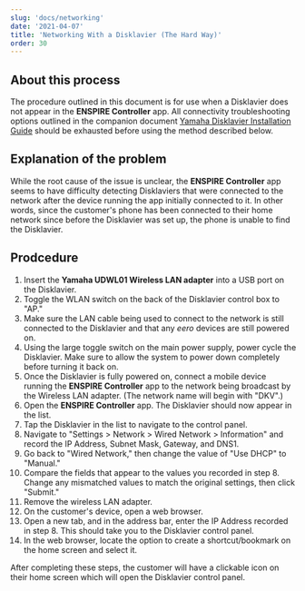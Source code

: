 ```yaml
---
slug: 'docs/networking'
date: '2021-04-07'
title: 'Networking With a Disklavier (The Hard Way)'
order: 30
---
```


## About this process

The procedure outlined in this document is for use when a Disklavier does not appear in the **ENSPIRE Controller** app. All connectivity troubleshooting options outlined in the companion document [Yamaha Disklavier Installation Guide](/docs/installation#troubleshooting) should be exhausted before using the method described below.

## Explanation of the problem

While the root cause of the issue is unclear, the **ENSPIRE Controller** app seems to have difficulty detecting Disklaviers that were connected to the network after the device running the app initially connected to it. In other words, since the customer's phone has been connected to their home network since before the Disklavier was set up, the phone is unable to find the Disklavier.

## Prodcedure

1. Insert the **Yamaha UDWL01 Wireless LAN adapter** into a USB port on the Disklavier.
2. Toggle the WLAN switch on the back of the Disklavier control box to "AP."
3. Make sure the LAN cable being used to connect to the network is still connected to the Disklavier and that any _eero_ devices are still powered on.
4. Using the large toggle switch on the main power supply, power cycle the Disklavier. Make sure to allow the system to power down completely before turning it back on.
5. Once the Disklavier is fully powered on, connect a mobile device running the **ENSPIRE Controller** app to the network being broadcast by the Wireless LAN adapter. (The network name will begin with "DKV".)
6. Open the **ENSPIRE Controller** app. The Disklavier should now appear in the list.
7. Tap the Disklavier in the list to navigate to the control panel.
8. Navigate to "Settings > Network > Wired Network > Information" and record the IP Address, Subnet Mask, Gateway, and DNS1.
9. Go back to "Wired Network," then change the value of "Use DHCP" to "Manual."
10. Compare the fields that appear to the values you recorded in step 8. Change any mismatched values to match the original settings, then click "Submit."
11. Remove the wireless LAN adapter.
12. On the customer's device, open a web browser.
13. Open a new tab, and in the address bar, enter the IP Address recorded in step 8. This should take you to the Disklavier control panel.
14. In the web browser, locate the option to create a shortcut/bookmark on the home screen and select it.

After completing these steps, the customer will have a clickable icon on their home screen which will open the Disklavier control panel.
